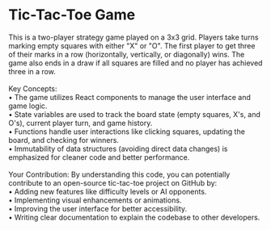 # Tic-Tac-Toe Game
This is a two-player strategy game played on a 3x3 grid. Players take turns marking empty squares with either "X" or "O". The first player to get three of their marks in a row (horizontally, vertically, or diagonally) wins. The game also ends in a draw if all squares are filled and no player has achieved three in a row.
<br/>
<br/>
Key Concepts:<br/>
•  The game utilizes React components to manage the user interface and game logic. <br/>
•  State variables are used to track the board state (empty squares, X's, and O's), current player turn, and game history. <br/>
•  Functions handle user interactions like clicking squares, updating the board, and checking for winners. <br/>
•  Immutability of data structures (avoiding direct data changes) is emphasized for cleaner code and better performance. <br/>
<br/>
Your Contribution: By understanding this code, you can potentially contribute to an open-source tic-tac-toe project on GitHub by:<br/>
•  Adding new features like difficulty levels or AI opponents.<br/>
•  Implementing visual enhancements or animations. <br/>
•  Improving the user interface for better accessibility. <br/>
•  Writing clear documentation to explain the codebase to other developers.<br/>


